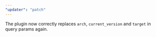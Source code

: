 ```yaml
---
"updater": "patch"
---
```


The plugin now correctly replaces `arch`, `current_version` and `target` in query params again.
